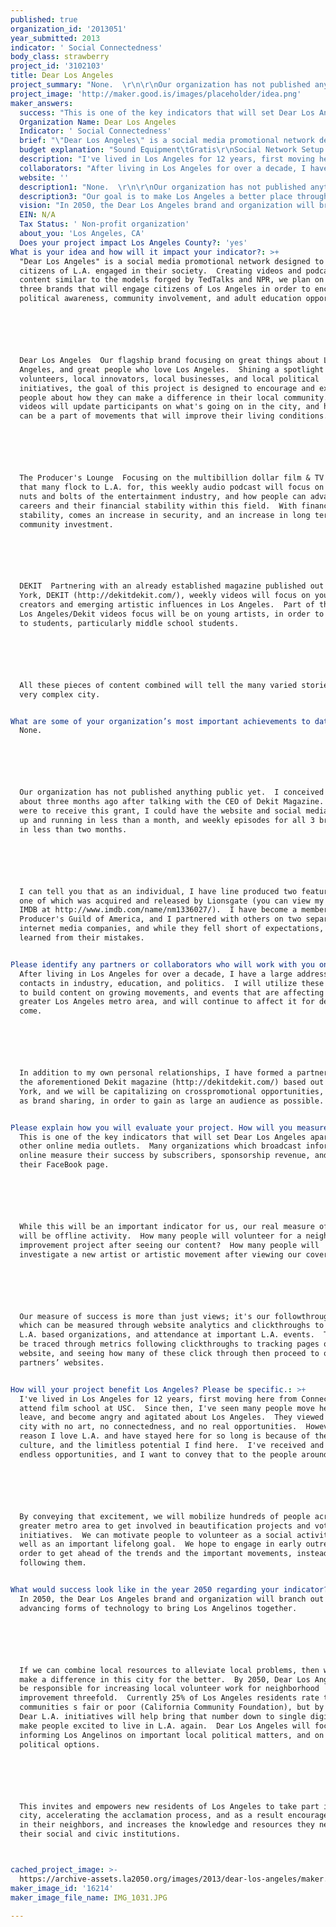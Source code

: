 ```yaml
---
published: true
organization_id: '2013051'
year_submitted: 2013
indicator: ' Social Connectedness'
body_class: strawberry
project_id: '3102103'
title: Dear Los Angeles
project_summary: "None.  \r\n\r\nOur organization has not published anything public yet.  I conceived this idea about three months ago after talking with the CEO of Dekit Magazine.  If I were to receive this grant, I could have the website and social media channels up and running in less than a month, and weekly episodes for all 3 brands out in less than two months. \r\n\r\nI can tell you that as an individual, I have line produced two feature films, one of which was acquired and released by Lionsgate (you can view my resume on IMDB at http://www.imdb.com/name/nm1336027/).  I have become a member of the Producer's Guild of America, and I partnered with others on two separate internet media companies, and while they fell short of expectations, I have learned from their mistakes.\r\n"
project_image: 'http://maker.good.is/images/placeholder/idea.png'
maker_answers:
  success: "This is one of the key indicators that will set Dear Los Angeles apart from other online media outlets.  Many organizations which broadcast information online measure their success by subscribers, sponsorship revenue, and Likes on their FaceBook page.  \r\n\r\nWhile this will be an important indicator for us, our real measure of success will be offline activity.  How many people will volunteer for a neighborhood improvement project after seeing our content?  How many people will investigate a new artist or artistic movement after viewing our coverage?\r\n\r\nOur measure of success is more than just views; it's our follow-through rate, which can be measured through website analytics and click-throughs to other L.A. based organizations, and attendance at important L.A. events.  These can be traced through metrics following click-throughs to tracking pages on our website, and seeing how many of these click through then proceed to our partners’ websites.\r\n"
  Organization Name: Dear Los Angeles
  Indicator: ' Social Connectedness'
  brief: "\"Dear Los Angeles\" is a social media promotional network designed to get citizens of L.A. engaged in their society.  Creating videos and podcast content similar to the models forged by TedTalks and NPR, we plan on creating three brands that will engage citizens of Los Angeles in order to encourage political awareness, community involvement, and adult education opportunities:\r\n\r\nDear Los Angeles - Our flagship brand focusing on great things about Los Angeles, and great people who love Los Angeles.  Shining a spotlight on young volunteers, local innovators, local businesses, and local political initiatives, the goal of this project is designed to encourage and excite people about how they can make a difference in their local community.  Weekly videos will update participants on what's going on in the city, and how they can be a part of movements that will improve their living conditions.\r\n\r\nThe Producer's Lounge - Focusing on the multi-billion dollar film & TV industry that many flock to L.A. for, this weekly audio podcast will focus on practical nuts and bolts of the entertainment industry, and how people can advance their careers and their financial stability within this field.  With financial stability, comes an increase in security, and an increase in long term community investment.\r\n\r\nDEKIT - Partnering with an already established magazine published out of New York, DEKIT (http://dekitdekit.com/), weekly videos will focus on young creators and emerging artistic influences in Los Angeles.  Part of the Dear Los Angeles/Dekit videos focus will be on young artists, in order to reach out to students, particularly middle school students.  \r\n\r\nAll these pieces of content combined will tell the many varied stories of this very complex city.\r\n"
  budget explanation: "Sound Equipment\tGratis\r\nSocial Network Setup (YouTube, Facebook, Twitter, iTunes, Etc.)\tGratis\r\nHD Camera\t$4,000.00\r\nLighting Equipment\t$1,000.00\r\nGreen Screen\t$1,000.00\r\nFreelance Camera & Sound Technicians (annual expenditures) \t$10,400.00\r\nFlyer and Card Marketing\t$5,000.00\r\nWeb Marketing\t$9,000.00\r\nTraditional Marketing (TV & Print)\t$9,000.00\r\nPublicist (Press Releases)\t$6,000.00\r\nHosting Server\t$324.00\r\nPostage & Office Supplies\t$2,400.00\r\nEditing Equipment, Software, and Graphics\t$10,000.00\r\nLegal & Incorporation\t$4,000.00\r\nCEO Salary\t$36,000.00\r\nTotal\t$98,124.00\r\n\r\nIf we come in significantly under budget, the additional finances will be used on either additional personnel, or to create a mobile app to increase local connectivity, informing L.A. residents of volunteering opportunities and enrichment events in their neighborhoods with a calendar and map function.  \r\n\r\n"
  description: "I've lived in Los Angeles for 12 years, first moving here from Connecticut to attend film school at USC.  Since then, I've seen many people move here and leave, and become angry and agitated about Los Angeles.  They viewed it as a city with no art, no connectedness, and no real opportunities.  However, the reason I love L.A. and have stayed here for so long is because of the art, the culture, and the limitless potential I find here.  I've received and witnessed endless opportunities, and I want to convey that to the people around me.  \r\n\r\nBy conveying that excitement, we will mobilize hundreds of people across the greater metro area to get involved in beautification projects and voter initiatives.  We can motivate people to volunteer as a social activity, as well as an important lifelong goal.  We hope to engage in early outreach, in order to get ahead of the trends and the important movements, instead of just following them.  \r\n"
  collaborators: "After living in Los Angeles for over a decade, I have a large address book of contacts in industry, education, and politics.  I will utilize these contacts to build content on growing movements, and events that are affecting the greater Los Angeles metro area, and will continue to affect it for decades to come. \r\n\r\nIn addition to my own personal relationships, I have formed a partnership with the aforementioned Dekit magazine (http://dekitdekit.com/) based out of New York, and we will be capitalizing on cross-promotional opportunities, as well as brand sharing, in order to gain as large an audience as possible.   \r\n"
  website: ''
  description1: "None.  \r\n\r\nOur organization has not published anything public yet.  I conceived this idea about three months ago after talking with the CEO of Dekit Magazine.  If I were to receive this grant, I could have the website and social media channels up and running in less than a month, and weekly episodes for all 3 brands out in less than two months. \r\n\r\nI can tell you that as an individual, I have line produced two feature films, one of which was acquired and released by Lionsgate (you can view my resume on IMDB at http://www.imdb.com/name/nm1336027/).  I have become a member of the Producer's Guild of America, and I partnered with others on two separate internet media companies, and while they fell short of expectations, I have learned from their mistakes.\r\n"
  description3: "Our goal is to make Los Angeles a better place through exposure to important movements, utilizing online media content.  So, we do not view anyone with a similar interest as competition, but as partners, such as the evolve.la app that has also been submitted to the LA 2050 project.  Our action plan is to reach out to them, forge a partnership, do a promotional piece on them, and ask for the same in return.  \r\n\r\nThis is not a competition space, and I look forward to forming partnerships with anyone who shares our goals.\r\n"
  vision: "In 2050, the Dear Los Angeles brand and organization will branch out using advancing forms of technology to bring Los Angelinos together.  \r\n\r\nIf we can combine local resources to alleviate local problems, then we can make a difference in this city for the better.  By 2050, Dear Los Angeles will be responsible for increasing local volunteer work for neighborhood improvement three-fold.  Currently 25% of Los Angeles residents rate their communities s fair or poor (California Community Foundation), but by 2050, Dear L.A. initiatives will help bring that number down to single digits, and make people excited to live in L.A. again.  Dear Los Angeles will focus on informing Los Angelinos on important local political matters, and on their political options.  \r\n\r\nThis invites and empowers new residents of Los Angeles to take part in their city, accelerating the acclamation process, and as a result encourages trust in their neighbors, and increases the knowledge and resources they need about their social and civic institutions.  \r\n"
  EIN: N/A
  Tax Status: ' Non-profit organization'
  about_you: 'Los Angeles, CA'
  Does your project impact Los Angeles County?: 'yes'
What is your idea and how will it impact your indicator?: >+
  "Dear Los Angeles" is a social media promotional network designed to get
  citizens of L.A. engaged in their society.  Creating videos and podcast
  content similar to the models forged by TedTalks and NPR, we plan on creating
  three brands that will engage citizens of Los Angeles in order to encourage
  political awareness, community involvement, and adult education opportunities:






  Dear Los Angeles  Our flagship brand focusing on great things about Los
  Angeles, and great people who love Los Angeles.  Shining a spotlight on young
  volunteers, local innovators, local businesses, and local political
  initiatives, the goal of this project is designed to encourage and excite
  people about how they can make a difference in their local community.  Weekly
  videos will update participants on what's going on in the city, and how they
  can be a part of movements that will improve their living conditions.






  The Producer's Lounge  Focusing on the multibillion dollar film & TV industry
  that many flock to L.A. for, this weekly audio podcast will focus on practical
  nuts and bolts of the entertainment industry, and how people can advance their
  careers and their financial stability within this field.  With financial
  stability, comes an increase in security, and an increase in long term
  community investment.






  DEKIT  Partnering with an already established magazine published out of New
  York, DEKIT (http://dekitdekit.com/), weekly videos will focus on young
  creators and emerging artistic influences in Los Angeles.  Part of the Dear
  Los Angeles/Dekit videos focus will be on young artists, in order to reach out
  to students, particularly middle school students.  






  All these pieces of content combined will tell the many varied stories of this
  very complex city.


What are some of your organization’s most important achievements to date?: >+
  None.  






  Our organization has not published anything public yet.  I conceived this idea
  about three months ago after talking with the CEO of Dekit Magazine.  If I
  were to receive this grant, I could have the website and social media channels
  up and running in less than a month, and weekly episodes for all 3 brands out
  in less than two months. 






  I can tell you that as an individual, I have line produced two feature films,
  one of which was acquired and released by Lionsgate (you can view my resume on
  IMDB at http://www.imdb.com/name/nm1336027/).  I have become a member of the
  Producer's Guild of America, and I partnered with others on two separate
  internet media companies, and while they fell short of expectations, I have
  learned from their mistakes.


Please identify any partners or collaborators who will work with you on this project.: >+
  After living in Los Angeles for over a decade, I have a large address book of
  contacts in industry, education, and politics.  I will utilize these contacts
  to build content on growing movements, and events that are affecting the
  greater Los Angeles metro area, and will continue to affect it for decades to
  come. 






  In addition to my own personal relationships, I have formed a partnership with
  the aforementioned Dekit magazine (http://dekitdekit.com/) based out of New
  York, and we will be capitalizing on crosspromotional opportunities, as well
  as brand sharing, in order to gain as large an audience as possible.   


Please explain how you will evaluate your project. How will you measure success?: >+
  This is one of the key indicators that will set Dear Los Angeles apart from
  other online media outlets.  Many organizations which broadcast information
  online measure their success by subscribers, sponsorship revenue, and Likes on
  their FaceBook page.  






  While this will be an important indicator for us, our real measure of success
  will be offline activity.  How many people will volunteer for a neighborhood
  improvement project after seeing our content?  How many people will
  investigate a new artist or artistic movement after viewing our coverage?






  Our measure of success is more than just views; it's our followthrough rate,
  which can be measured through website analytics and clickthroughs to other
  L.A. based organizations, and attendance at important L.A. events.  These can
  be traced through metrics following clickthroughs to tracking pages on our
  website, and seeing how many of these click through then proceed to our
  partners’ websites.


How will your project benefit Los Angeles? Please be specific.: >+
  I've lived in Los Angeles for 12 years, first moving here from Connecticut to
  attend film school at USC.  Since then, I've seen many people move here and
  leave, and become angry and agitated about Los Angeles.  They viewed it as a
  city with no art, no connectedness, and no real opportunities.  However, the
  reason I love L.A. and have stayed here for so long is because of the art, the
  culture, and the limitless potential I find here.  I've received and witnessed
  endless opportunities, and I want to convey that to the people around me.  






  By conveying that excitement, we will mobilize hundreds of people across the
  greater metro area to get involved in beautification projects and voter
  initiatives.  We can motivate people to volunteer as a social activity, as
  well as an important lifelong goal.  We hope to engage in early outreach, in
  order to get ahead of the trends and the important movements, instead of just
  following them.  


What would success look like in the year 2050 regarding your indicator?: >+
  In 2050, the Dear Los Angeles brand and organization will branch out using
  advancing forms of technology to bring Los Angelinos together.  






  If we can combine local resources to alleviate local problems, then we can
  make a difference in this city for the better.  By 2050, Dear Los Angeles will
  be responsible for increasing local volunteer work for neighborhood
  improvement threefold.  Currently 25% of Los Angeles residents rate their
  communities s fair or poor (California Community Foundation), but by 2050,
  Dear L.A. initiatives will help bring that number down to single digits, and
  make people excited to live in L.A. again.  Dear Los Angeles will focus on
  informing Los Angelinos on important local political matters, and on their
  political options.  






  This invites and empowers new residents of Los Angeles to take part in their
  city, accelerating the acclamation process, and as a result encourages trust
  in their neighbors, and increases the knowledge and resources they need about
  their social and civic institutions.  



cached_project_image: >-
  https://archive-assets.la2050.org/images/2013/dear-los-angeles/maker.good.is/images/placeholder/idea.png
maker_image_id: '16214'
maker_image_file_name: IMG_1031.JPG

---
```

